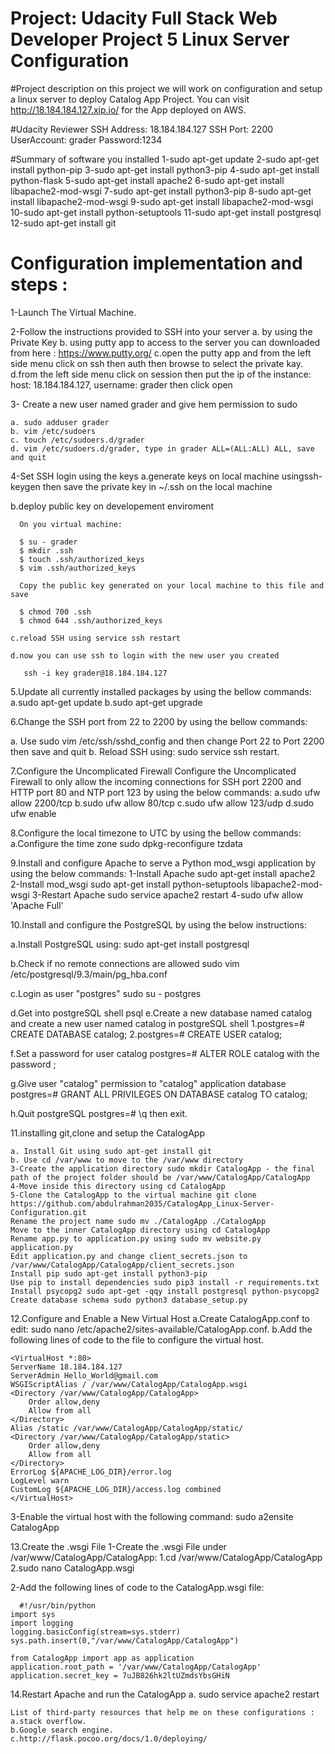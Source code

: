 # Project: Udacity Full Stack Web Developer Project 5  Linux Server Configuration

#Project description
 on this project we will work on configuration and setup a linux server to deploy Catalog App Project.
 You can visit http://18.184.184.127.xip.io/ for the App deployed on AWS.  
 

#Udacity Reviewer
 SSH Address: 18.184.184.127
 SSH Port: 2200
 UserAccount: grader
 Password:1234
 
#Summary of software you installed
 1-sudo apt-get update
 2-sudo apt-get install python-pip 
 3-sudo apt-get install python3-pip
 4-sudo apt-get install python-flask 
 5-sudo apt-get install apache2 
 6-sudo apt-get install libapache2-mod-wsgi
 7-sudo apt-get install python3-pip
 8-sudo apt-get install libapache2-mod-wsgi
 9-sudo apt-get install libapache2-mod-wsgi
 10-sudo apt-get install python-setuptools
 11-sudo apt-get install postgresql
 12-sudo apt-get install git


# Configuration implementation and steps :
1-Launch The Virtual Machine.

2-Follow the instructions provided to SSH into your server
 a. by using the Private Key 
 b. using putty app to access to the server you can downloaded from here : https://www.putty.org/
 c.open the putty app and from the left side menu click on ssh then auth then  browse to select the private kay.
 d.from the left side menu click on session then put the ip of the instance: host: 18.184.184.127, username: grader then click open 

 
3- Create a new user named grader and give hem permission to sudo 

    a. sudo adduser grader
    b. vim /etc/sudoers
    c. touch /etc/sudoers.d/grader
    d. vim /etc/sudoers.d/grader, type in grader ALL=(ALL:ALL) ALL, save and quit

4-Set SSH login using the keys
   a.generate keys on local machine usingssh-keygen  then save the private key in ~/.ssh on the local machine

   b.deploy public key on developement enviroment

      On you virtual machine:

      $ su - grader
      $ mkdir .ssh
      $ touch .ssh/authorized_keys
      $ vim .ssh/authorized_keys

      Copy the public key generated on your local machine to this file and save

      $ chmod 700 .ssh
      $ chmod 644 .ssh/authorized_keys

    c.reload SSH using service ssh restart

    d.now you can use ssh to login with the new user you created

       ssh -i key grader@18.184.184.127


5.Update all currently installed packages by using the bellow commands:
  a.sudo apt-get update
  b.sudo apt-get upgrade
 
 
 
 6.Change the SSH port from 22 to 2200 by using the bellow commands:
 
  a. Use sudo vim /etc/ssh/sshd_config and then change Port 22 to Port 2200 then  save and quit
  b. Reload SSH using: sudo service ssh restart.


7.Configure the Uncomplicated Firewall
 Configure the Uncomplicated Firewall to only allow the incoming connections for SSH port 2200 and HTTP port 80 and NTP port 123 by using the below commands: 
  a.sudo ufw allow 2200/tcp
  b.sudo ufw allow 80/tcp
  c.sudo ufw allow 123/udp
  d.sudo ufw enable 


8.Configure the local timezone to UTC by using the bellow commands:
 a.Configure the time zone sudo dpkg-reconfigure tzdata


9.Install and configure Apache to serve a Python mod_wsgi application by using the below commands: 
  1-Install Apache sudo apt-get install apache2
  2-Install mod_wsgi sudo apt-get install python-setuptools libapache2-mod-wsgi
  3-Restart Apache sudo service apache2 restart
  4-sudo ufw allow 'Apache Full'
  
10.Install and configure the PostgreSQL by using the below instructions: 

   a.Install PostgreSQL using: sudo apt-get install postgresql

   b.Check if no remote connections are allowed sudo vim /etc/postgresql/9.3/main/pg_hba.conf

   c.Login as user "postgres" sudo su - postgres

   d.Get into postgreSQL shell psql
   e.Create a new database named catalog and create a new user named catalog in postgreSQL shell
      1.postgres=# CREATE DATABASE catalog;
      2.postgres=# CREATE USER catalog;
 
   f.Set a password for user catalog
      postgres=# ALTER ROLE catalog with the password ;

   g.Give user "catalog" permission to "catalog" application database
    postgres=# GRANT ALL PRIVILEGES ON DATABASE catalog TO catalog;

   h.Quit postgreSQL 
    postgres=# \q  then exit. 


11.installing git,clone and setup the CatalogApp            

    a. Install Git using sudo apt-get install git
    b. Use cd /var/www to move to the /var/www directory
    3-Create the application directory sudo mkdir CatalogApp - the final path of the project folder should be /var/www/CatalogApp/CatalogApp
    4-Move inside this directory using cd CatalogApp
    5-Clone the CatalogApp to the virtual machine git clone https://github.com/abdulrahman2035/CatalogApp_Linux-Server-Configuration.git
    Rename the project name sudo mv ./CatalogApp ./CatalogApp
    Move to the inner CatalogApp directory using cd CatalogApp
    Rename app.py to application.py using sudo mv website.py application.py
	Edit application.py and change client_secrets.json to /var/www/CatalogApp/CatalogApp/client_secrets.json
    Install pip sudo apt-get install python3-pip 
    Use pip to install dependencies sudo pip3 install -r requirements.txt
    Install psycopg2 sudo apt-get -qqy install postgresql python-psycopg2
    Create database schema sudo python3 database_setup.py



12.Configure and Enable a New Virtual Host
 a.Create CatalogApp.conf to edit: sudo nano /etc/apache2/sites-available/CatalogApp.conf.
 b.Add the following lines of code to the file to configure the virtual host.

    <VirtualHost *:80>
	ServerName 18.184.184.127
	ServerAdmin Hello_World@gmail.com   
	WSGIScriptAlias / /var/www/CatalogApp/CatalogApp.wsgi
	<Directory /var/www/CatalogApp/CatalogApp>
		Order allow,deny
		Allow from all
	</Directory>
	Alias /static /var/www/CatalogApp/CatalogApp/static/
	<Directory /var/www/CatalogApp/CatalogApp/static>
		Order allow,deny
		Allow from all
	</Directory>
	ErrorLog ${APACHE_LOG_DIR}/error.log
	LogLevel warn
	CustomLog ${APACHE_LOG_DIR}/access.log combined
    </VirtualHost>

 3-Enable the virtual host with the following command: sudo a2ensite CatalogApp

 13.Create the .wsgi File
   1-Create the .wsgi File under /var/www/CatalogApp/CatalogApp:
       1.cd /var/www/CatalogApp/CatalogApp
       2.sudo nano CatalogApp.wsgi
	   
   2-Add the following lines of code to the CatalogApp.wsgi file:
   
      #!/usr/bin/python
    import sys
    import logging
    logging.basicConfig(stream=sys.stderr)
    sys.path.insert(0,"/var/www/CatalogApp/CatalogApp")

    from CatalogApp import app as application
	application.root_path = '/var/www/CatalogApp/CatalogApp'
	application.secret_key = 7uJB826hk2ltUZmdsYbsGHiN


   14.Restart Apache and run the CatalogApp
    a. sudo service apache2 restart



	List of third-party resources that help me on these configurations : 
	a.stack overflow.
	b.Google search engine.
	c.http://flask.pocoo.org/docs/1.0/deploying/








